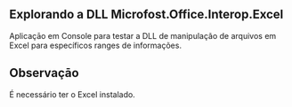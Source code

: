 ## Explorando a DLL Microfost.Office.Interop.Excel
Aplicaçāo em Console para testar a DLL de manipulação de arquivos em Excel para específicos ranges de informações.

## Observaçāo
É necessário ter o Excel instalado.

